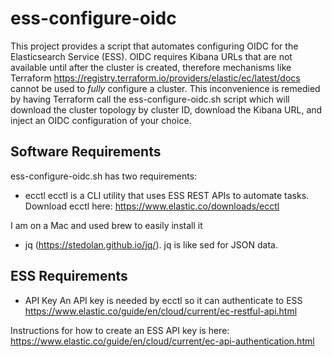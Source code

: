 # ess-configure-oidc
This project provides a script that automates configuring OIDC for the Elasticsearch Service (ESS).  OIDC requires Kibana URLs that are not available until after the cluster is created, therefore mechanisms like Terraform https://registry.terraform.io/providers/elastic/ec/latest/docs cannot be used to *fully* configure a cluster. This inconvenience is remedied by having Terraform call the ess-configure-oidc.sh script which will download the cluster topology by cluster ID, download the Kibana URL, and inject an OIDC configuration of your choice.

## Software Requirements
ess-configure-oidc.sh has two requirements:

* ecctl
ecctl is a CLI utility that uses ESS REST APIs to automate tasks.
Download ecctl here: https://www.elastic.co/downloads/ecctl

I am on a Mac and used brew to easily install it

* jq (https://stedolan.github.io/jq/).
jq is like sed for JSON data.

## ESS Requirements
* API Key
An API key is needed by ecctl so it can authenticate to ESS
https://www.elastic.co/guide/en/cloud/current/ec-restful-api.html

Instructions for how to create an ESS API key is here:
https://www.elastic.co/guide/en/cloud/current/ec-api-authentication.html
